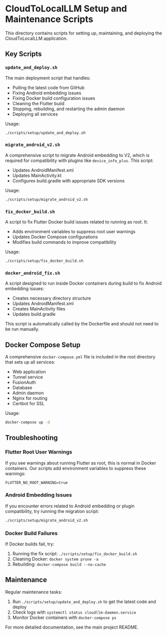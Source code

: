 # CloudToLocalLLM Setup and Maintenance Scripts

This directory contains scripts for setting up, maintaining, and deploying the CloudToLocalLLM application.

## Key Scripts

### `update_and_deploy.sh`

The main deployment script that handles:
- Pulling the latest code from GitHub
- Fixing Android embedding issues
- Fixing Docker build configuration issues
- Cleaning the Flutter build
- Stopping, rebuilding, and restarting the admin daemon
- Deploying all services

Usage:
```bash
./scripts/setup/update_and_deploy.sh
```

### `migrate_android_v2.sh`

A comprehensive script to migrate Android embedding to V2, which is required for compatibility with plugins like `device_info_plus`. This script:
- Updates AndroidManifest.xml
- Updates MainActivity.kt
- Configures build.gradle with appropriate SDK versions

Usage:
```bash
./scripts/setup/migrate_android_v2.sh
```

### `fix_docker_build.sh`

A script to fix Flutter Docker build issues related to running as root. It:
- Adds environment variables to suppress root user warnings
- Updates Docker Compose configurations
- Modifies build commands to improve compatibility

Usage:
```bash
./scripts/setup/fix_docker_build.sh
```

### `docker_android_fix.sh`

A script designed to run inside Docker containers during build to fix Android embedding issues:
- Creates necessary directory structure
- Updates AndroidManifest.xml
- Creates MainActivity files
- Updates build.gradle

This script is automatically called by the Dockerfile and should not need to be run manually.

## Docker Compose Setup

A comprehensive `docker-compose.yml` file is included in the root directory that sets up all services:
- Web application
- Tunnel service
- FusionAuth
- Database
- Admin daemon
- Nginx for routing
- Certbot for SSL

Usage:
```bash
docker-compose up -d
```

## Troubleshooting

### Flutter Root User Warnings

If you see warnings about running Flutter as root, this is normal in Docker containers. Our scripts add environment variables to suppress these warnings:
```
FLUTTER_NO_ROOT_WARNING=true
```

### Android Embedding Issues

If you encounter errors related to Android embedding or plugin compatibility, try running the migration script:
```bash
./scripts/setup/migrate_android_v2.sh
```

### Docker Build Failures

If Docker builds fail, try:
1. Running the fix script: `./scripts/setup/fix_docker_build.sh`
2. Cleaning Docker: `docker system prune -a`
3. Rebuilding: `docker-compose build --no-cache`

## Maintenance

Regular maintenance tasks:
1. Run `./scripts/setup/update_and_deploy.sh` to get the latest code and deploy
2. Check logs with `systemctl status cloudllm-daemon.service`
3. Monitor Docker containers with `docker-compose ps`

For more detailed documentation, see the main project README. 
